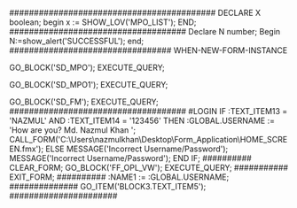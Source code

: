 ##########################################
DECLARE
	X boolean;
begin
	x := SHOW_LOV('MPO_LIST');
END;
####################################
Declare
		N number;
	Begin
		N:=show_alert('SUCCESSFUL');
	end;
#################################
 WHEN-NEW-FORM-INSTANCE

GO_BLOCK('SD_MPO');
EXECUTE_QUERY;

GO_BLOCK('SD_MPO1');
EXECUTE_QUERY;


GO_BLOCK('SD_FM');
EXECUTE_QUERY;
####################################
#LOGIN
IF :TEXT_ITEM13 = 'NAZMUL' AND :TEXT_ITEM14 = '123456' 
	THEN
	:GLOBAL.USERNAME := 'How are you? Md. Nazmul Khan ';
	CALL_FORM('C:\Users\nazmulkhan\Desktop\Form_Application\HOME_SCREEN.fmx');
ELSE 
	MESSAGE('Incorrect Username/Password');
	MESSAGE('Incorrect Username/Password');
END IF;
##########
CLEAR_FORM;
GO_BLOCK('FF_OPL_VW');
EXECUTE_QUERY;
###########
EXIT_FORM;
##########
:NAME1 := :GLOBAL.USERNAME;
##############
GO_ITEM('BLOCK3.TEXT_ITEM5');
######################
